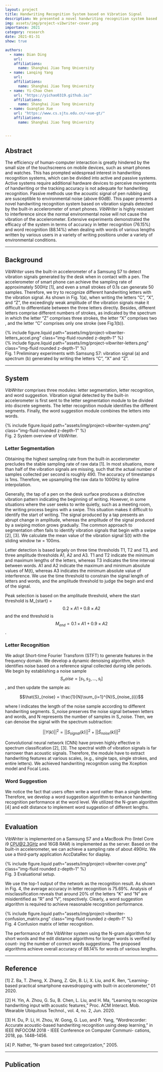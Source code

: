 ```yaml
---
layout: project
title: Handwriting Recognition System based on Vibration Signal
description: We presented a novel handwriting recognition system based on vibration signals detected by the built-in accelerometer of smart phones.
img: assets/img/project-vibwriter-cover.png
importance: 2021
category: research
date: 2021-01-31
show: true

authors:
  - name: Dian Ding
    url: 
    affiliations:
      name: Shanghai Jiao Tong University
  - name: Lanqing Yang
    url: 
    affiliations:
      name: Shanghai Jiao Tong University
  - name: Yi-Chao Chen
    url: "https://yichao0319.github.io/"
    affiliations:
      name: Shanghai Jiao Tong University
  - name: Guangtao Xue
    url: "https://www.cs.sjtu.edu.cn/~xue-gt/"
    affiliations:
      name: Shanghai Jiao Tong University
  

---
```



## Abstract

The efficiency of human-computer interaction is greatly hindered by the small size of the touchscreens on mobile devices, such as smart phones and watches. This has prompted widespread interest in handwriting recognition systems, which can be divided into active and passive systems. Active systems require additional hardware devices to perceive movements of handwriting or the tracking accuracy is not adequate for handwriting recognition. Passive methods use the acoustic signal of pen rubbing and are susceptible to environmental noise (above 60dB). This paper presents a novel handwriting recognition system based on vibration signals detected by the built-in accelerometer of smart phones. *VibWriter* is highly resistant to interference since the normal environmental noise will not cause the vibration of the accelerometer. Extensive experiments demonstrated the efficacy of the system in terms of accuracy in letter recognition (76.15%) and word recognition (88.14%) when dealing with words of various lengths written by various users in a variety of writing positions under a variety of environmental conditions.


***

## Background

*VibWriter* uses the built-in accelerometer of a Samsung S7 to detect vibration signals generated by the desk when in contact with a pen. The accelerometer of smart phone can achieve the sampling rate of approximately 500Hz [1], and even a small strokes of 0.1s can generate 50 samples. Therefore, we try to recognize different handwriting letters with the vibration signal. As shown in Fig. 1(a), when writing the letters “C”, “X”, and “Z”, the exceedingly weak amplitude of the vibration signals make it difficult to differentiate between the three letters directly. Besides, different letters comprise different numbers of strokes, as indicated by the spectrum in which the letter “Z” comprises three strokes, the letter “X” comprises two , and the letter “C” comprises only one stroke (see Fig.1(b)).


<div class="row justify-content-sm-center">
    <div class="col-sm-4 mt-3 mt-md-0">
        {% include figure.liquid path="assets/img/project-vibwriter-letters_accel.png" class="img-fluid rounded z-depth-1" %}
    </div>
    <div class="col-sm-4 mt-3 mt-md-0">
        {% include figure.liquid path="assets/img/project-vibwriter-letters.png" class="img-fluid rounded z-depth-1" %}
    </div>
</div>
<div class="caption">
  Fig. 1 Preliminary experiments with Samsung S7: vibration signal (a) and spectrum (b) generated by writing the letters “C”, “X” and “Z”.
</div>

***

## System

*VibWriter* comprises three modules: letter segmentation, letter recognition, and word suggestion. Vibration signal detected by the built-in accelerometer is first sent to the letter segmentation module to be divided into discrete segments. The letter recognition module identifies the different segments. Finally, the word suggestion module combines the letters into words. 


<div class="row justify-content-sm-center">
    <div class="col-sm-9 mt-3 mt-md-0">
        {% include figure.liquid path="assets/img/project-vibwriter-system.png" class="img-fluid rounded z-depth-1" %}
    </div>
</div>
<div class="caption">
  Fig. 2 System overview of VibWriter.
</div>


### Letter Segmentation

Obtaining the highest sampling rate from the built-in accelerometer precludes the stable sampling rate of raw data [1]. In most situations, more than half of the vibration signals are missing, such that the actual number of samples collected per second is roughly 490. The accuracy of timestamps is 1ms. Therefore, we upsampling the raw data to 1000Hz by spline interpolation.

Generally, the tap of a pen on the desk surface produces a distinctive vibration pattern indicating the beginning of writing. However, in some situations where the user seeks to write quietly, such as a meeting room, the writing process begins with a swipe. This situation makes it difficult to identify the start of writing. The signal produced by a tap presents an abrupt change in amplitude, whereas the amplitude of the signal produced by a swiping motion grows gradually. The common approach to segmentation often fails to identify vibration signals that begin with a swipe [2], [3]. We calculate the mean value of the vibration signal S(t) with the sliding window tw = 100ms.

Letter detection is based largely on three time thresholds T1, T2 and T3, and three amplitude thresholds A1, A2 and A3. T1 and T2 indicate the minimum and maximum lengths of the letters, whereas T3 indicates the time interval between words. A1 and A2 indicate the maximum and minimum absolute values of M(t), whereas A3 indicates the minimum absolute value of interference. We use the time threshold to constrain the signal length of letters and words, and the amplitude threshold to judge the begin and end of the signal.

Peak selection is based on the amplitude threshold, where the start threshold is M_{start} = $$0.2 × A1 + 0.8 × A2$$ and the end threshold is $$M_{end} = 0.1 × A1 + 0.9 × A2$$.


### Letter Recognition

We adopt Short-time Fourier Transform (STFT) to generate features in the frequency domain. We develop a dynamic denoising algorithm, which identifies noise based on a reference signal collected during idle periods. We begin by establishing a noise sample $$S_noise = [s_1, s_2, ..., s_l]$$, and then update the sample as:

$$\hat{S}_{noise} = \frac{1}{N}\sum_{i=1}^{N}S_{noise_{i}}$$

where l indicates the length of the noise sample according to different handwriting segments. S_noise preserves the noise signal between letters and words, and N represents the number of samples in S_noise. Then, we can denoise the signal with the spectrum subtraction:

$$ ||Y(k)||^2 = ||S_{signal}(k)||^2 + ||\hat{S}_{noise}(k)||^2 $$

Convolutional neural network (CNN) have proven highly effective in spectrum classification [2], [3]. The spectral width of vibration signals is far narrower than acoustic signals. Therefore, the module have to extract handwriting features at various scales, (e.g., single taps, single strokes, and entire letters). We achieved handwriting recognition using the Xception model and Focal Loss.


### Word Suggestion

We notice the fact that users often write a word rather than a single letter. Therefore, we develop a word suggestion algorithm to enhance handwriting recognition performance at the word level. We utilized the N-gram algorithm [4] and edit distance to implement word suggestion of different lengths.


***

## Evaluation

VibWriter is implemented on a Samsung S7 and a MacBook Pro (Intel Core i9 CPU@2.3GHz and 16GB RAM) is implemented as the server. Based on the built-in accelerometer, we can achieve a sampling rate of about 490Hz. We use a third-party application AccDataRec for diaplay.


<div class="row justify-content-sm-center">
    <div class="col-sm-8 mt-3 mt-md-0">
        {% include figure.liquid path="assets/img/project-vibwriter-cover.png" class="img-fluid rounded z-depth-1" %}
    </div>
</div>
<div class="caption">
  Fig. 3 Evaluational setup.
</div>


We use the top-1 output of the network as the recognition result. As shown in Fig. 4, the average accuracy in letter recognition is 75.69%. Analysis of misclassification reveals that around 20% of the letters ”K” and ”N” are misidentified as ”R” and ”V”, respectively. Clearly, a word suggestion algorithm is required to achieve reasonable recognition performance.


<div class="row justify-content-sm-center">
    <div class="col-sm-5 mt-3 mt-md-0">
        {% include figure.liquid path="assets/img/project-vibwriter-confusion_matrix.png" class="img-fluid rounded z-depth-1" %}
    </div>
</div>
<div class="caption">
  Fig. 4 Confusion matrix of letter recognition.
</div>

The performance of the VibWriter system using the N-gram algorithm for short words and the edit distance algorithms for longer words is verified by count- ing the number of correct words suggestions. The proposed algorithms achieve overall accuracy of 88.14% for words of various lengths. 


***

## Reference
[1] Z. Ba, T. Zheng, X. Zhang, Z. Qin, B. Li, X. Liu, and K. Ren, “Learning-based practical smartphone eavesdropping with built-in accelerometer,” 01 2020.

[2] H. Yin, A. Zhou, G. Su, B. Chen, L. Liu, and H. Ma, “Learning to recognize handwriting input with acoustic features,” Proc. ACM Interact. Mob. Wearable Ubiquitous Technol., vol. 4, no. 2, Jun. 2020.

[3] H. Du, P. Li, H. Zhou, W. Gong, G. Luo, and P. Yang, “Wordrecorder: Accurate acoustic-based handwriting recognition using deep learning,” in IEEE INFOCOM 2018 - IEEE Conference on Computer Communi- cations, 2018, pp. 1448–1456.

[4] P. Nather, “N-gram based text categorization,” 2005.


***

## Publication

<div hidden>
{% cite ding-secon21 %}
</div>

